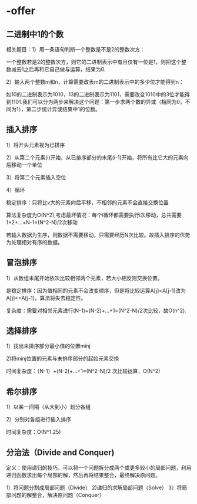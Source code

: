 # -offer
## 二进制中1的个数
相关题目：1）用一条语句判断一个整数是不是2的整数次方：  

一个整数若是2的整数次方，则它的二进制表示中有且仅有一位是1，则把这个整数减去1之后再和它自己做与运算，结果为0.  

2）输入两个整数m和n，计算需要改表m的二进制表示中的多少位才能得到n： 

如10的二进制表示为1010，13的二进制表示为1101，需要改变1010中的3位才能得到1101.我们可以分为两步来解决这个问题：第一步求两个数的异或（相同为0，不同为1），第二步统计异或结果中1的位数。  

## 插入排序  

1）将开头元素视为已排序  

2）从第二个元素(i)开始，从已排序部分的末尾(i-1)开始，将所有比它大的元素向后移动一个单位  

3）将第二个元素插入空位  

4）循环  

稳定排序：只将比v大的元素向后平移，不相邻的元素不会直接交换位置  

算法复杂度为O(N^2),考虑最坏情况：每个i循环都需要执行i次移动，总共需要1+2+...+N-1=(N^2-N)/2次移动  

若输入数据为生序，则数据不需要移动，只需要经历N次比较。故插入排序的优势为处理相对有序的数据。

## 冒泡排序
1）从数组末尾开始依次比较相邻两个元素，若大小相反则交换位置。  

是稳定排序：因为值相同的元素不会改变顺序，但是将比较运算A[j]<A[j-1]改为A[j]<=A[j-1]，算法将失去稳定性。  

复杂度：需要对相邻元素进行(N-1)+(N-2)+...+1=(N^2-N)/2次比较，故O(n^2).

## 选择排序
1）找出未排序部分最小值的位置minj  

2)将minj位置的元素与未排序部分的起始元素交换  

时间复杂度：（N-1）+(N-2)+...+1=(N^2-N)/2 次比较运算，O(N^2)  

## 希尔排序
1）以某一间隔（从大到小）划分各组  

2）分别对各组进行插入排序  

时间复杂度：O(N^1.25)  

## 分治法（Divide and Conquer)
定义：使用递归的技巧，可以将一个问题拆分成两个或更多较小的局部问题，利用递归函数求出每个局部的解，然后再将结果整合，最终解决原问题。  

1）将问题分割成局部问题（Divide）
2)递归的求解局部问题（Solve）
3）将局部问题的解整合，解决原问题（Conquer）
